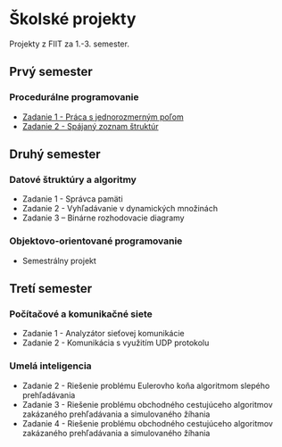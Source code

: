 # Školské projekty
Projekty z FIIT za 1.-3. semester.

## Prvý semester
### Procedurálne programovanie
- [Zadanie 1 - Práca s jednorozmerným poľom](DavidPenta/skolske_projekty/tree/main/Procedurálne%20programovanie/Zadanie%202%20-%20Spájaný%20zoznam%20štruktúr)
- [Zadanie 2 - Spájaný zoznam štruktúr](Zadanie%202%20-%20Spájaný%20zoznam%20štruktúr)

## Druhý semester
### Datové štruktúry a algoritmy
- Zadanie 1 - Správca pamäti
- Zadanie 2 - Vyhľadávanie v dynamických množinách
- Zadanie 3 – Binárne rozhodovacie diagramy

### Objektovo-orientované programovanie
- Semestrálny projekt

## Tretí semester
### Počítačové a komunikačné siete
- Zadanie 1 - Analyzátor sieťovej komunikácie
- Zadanie 2 - Komunikácia s využitím UDP protokolu

### Umelá inteligencia
- Zadanie 2 - Riešenie problému Eulerovho koňa algoritmom slepého prehľadávania
- Zadanie 3 - Riešenie problému obchodného cestujúceho algoritmov zakázaného prehľadávania a simulovaného žíhania
- Zadanie 4 - Riešenie problému obchodného cestujúceho algoritmov zakázaného prehľadávania a simulovaného žíhania
